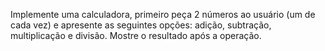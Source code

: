 Implemente uma calculadora,
primeiro peça 2 números ao usuário (um de cada vez)
e apresente as seguintes opções:
adição, subtração, multiplicação e divisão. Mostre o resultado após a operação.
